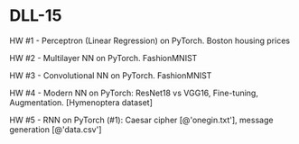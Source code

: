 # DLL-15

HW #1 - Perceptron (Linear Regression) on PyTorch. Boston housing prices

HW #2 - Multilayer NN on PyTorch. FashionMNIST

HW #3 - Convolutional NN on PyTorch. FashionMNIST

HW #4 - Modern NN on PyTorch: ResNet18 vs VGG16, Fine-tuning, Augmentation. [Hymenoptera dataset]

HW #5 - RNN on PyTorch (#1): Caesar cipher [@'onegin.txt'], message generation [@'data.csv']
